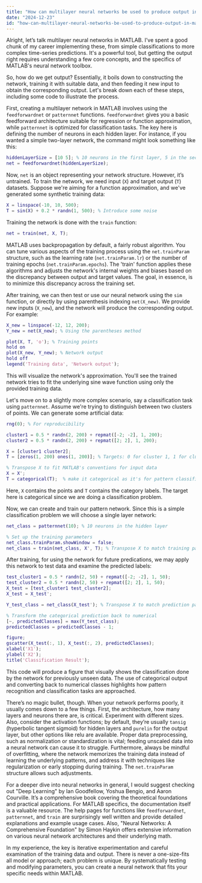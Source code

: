 ```yaml
---
title: "How can multilayer neural networks be used to produce output in MATLAB?"
date: "2024-12-23"
id: "how-can-multilayer-neural-networks-be-used-to-produce-output-in-matlab"
---
```


Alright, let’s talk multilayer neural networks in MATLAB. I've spent a good chunk of my career implementing these, from simple classifications to more complex time-series predictions. It's a powerful tool, but getting the output right requires understanding a few core concepts, and the specifics of MATLAB's neural network toolbox.

So, how do we get output? Essentially, it boils down to constructing the network, training it with suitable data, and then feeding it new input to obtain the corresponding output. Let's break down each of these steps, including some code to illustrate the process.

First, creating a multilayer network in MATLAB involves using the `feedforwardnet` or `patternnet` functions. `feedforwardnet` gives you a basic feedforward architecture suitable for regression or function approximation, while `patternnet` is optimized for classification tasks. The key here is defining the number of neurons in each hidden layer. For instance, if you wanted a simple two-layer network, the command might look something like this:

```matlab
hiddenLayerSize = [10 5]; % 10 neurons in the first layer, 5 in the second.
net = feedforwardnet(hiddenLayerSize);
```

Now, `net` is an object representing your network structure. However, it’s untrained. To train the network, we need input (`X`) and target output (`T`) datasets. Suppose we're aiming for a function approximation, and we've generated some synthetic training data:

```matlab
X = linspace(-10, 10, 500);
T = sin(X) + 0.2 * randn(1, 500); % Introduce some noise
```

Training the network is done with the `train` function:

```matlab
net = train(net, X, T);
```

MATLAB uses backpropagation by default, a fairly robust algorithm. You can tune various aspects of the training process using the `net.trainParam` structure, such as the learning rate (`net.trainParam.lr`) or the number of training epochs (`net.trainParam.epochs`). The 'train' function applies these algorithms and adjusts the network's internal weights and biases based on the discrepancy between output and target values. The goal, in essence, is to minimize this discrepancy across the training set.

After training, we can then test or use our neural network using the `sim` function, or directly by using parenthesis indexing `net(X_new)`. We provide new inputs (`X_new`), and the network will produce the corresponding output. For example:

```matlab
X_new = linspace(-12, 12, 200);
Y_new = net(X_new); % Using the parentheses method

plot(X, T, 'o'); % Training points
hold on
plot(X_new, Y_new); % Network output
hold off
legend('Training data', 'Network output');
```

This will visualize the network's approximation. You'll see the trained network tries to fit the underlying sine wave function using only the provided training data.

Let's move on to a slightly more complex scenario, say a classification task using `patternnet`. Assume we're trying to distinguish between two clusters of points. We can generate some artificial data:

```matlab
rng(0); % For reproducibility

cluster1 = 0.5 * randn(2, 200) + repmat([-2; -2], 1, 200);
cluster2 = 0.5 * randn(2, 200) + repmat([2; 2], 1, 200);

X = [cluster1 cluster2];
T = [zeros(1, 200) ones(1, 200)]; % Targets: 0 for cluster 1, 1 for cluster 2.

% Transpose X to fit MATLAB's conventions for input data
X = X';
T = categorical(T);  % make it categorical as it's for pattern classification
```

Here, `X` contains the points and `T` contains the category labels. The target here is categorical since we are doing a classification problem.

Now, we can create and train our pattern network. Since this is a simple classification problem we will choose a single layer network:

```matlab
net_class = patternnet(10); % 10 neurons in the hidden layer

% Set up the training parameters
net_class.trainParam.showWindow = false;
net_class = train(net_class, X', T); % Transpose X to match training parameters requirements
```
After training, for using the network for future predications, we may apply this network to test data and examine the predicted labels:
```matlab
test_cluster1 = 0.5 * randn(2, 50) + repmat([-2; -2], 1, 50);
test_cluster2 = 0.5 * randn(2, 50) + repmat([2; 2], 1, 50);
X_test = [test_cluster1 test_cluster2];
X_test = X_test';

Y_test_class = net_class(X_test'); % Transpose X to match prediction parameters

% Transform the categorical prediction back to numerical
[~, predictedClasses] = max(Y_test_class);
predictedClasses = predictedClasses - 1;

figure;
gscatter(X_test(:, 1), X_test(:, 2), predictedClasses);
xlabel('X1');
ylabel('X2');
title('Classification Result');

```
This code will produce a figure that visually shows the classification done by the network for previously unseen data. The use of categorical output and converting back to numerical classes highlights how pattern recognition and classification tasks are approached.

There’s no magic bullet, though. When your network performs poorly, it usually comes down to a few things. First, the architecture, how many layers and neurons there are, is critical. Experiment with different sizes. Also, consider the activation functions; by default, they’re usually `tansig` (hyperbolic tangent sigmoid) for hidden layers and `purelin` for the output layer, but other options like relu are available. Proper data preprocessing, such as normalization or standardization is vital; feeding unscaled data into a neural network can cause it to struggle. Furthermore, always be mindful of overfitting, where the network memorizes the training data instead of learning the underlying patterns, and address it with techniques like regularization or early stopping during training. The `net.trainParam` structure allows such adjustments.

For a deeper dive into neural networks in general, I would suggest checking out "Deep Learning" by Ian Goodfellow, Yoshua Bengio, and Aaron Courville. It’s a comprehensive book covering the theoretical foundations and practical applications. For MATLAB specifics, the documentation itself is a valuable resource. The help pages for functions like `feedforwardnet`, `patternnet`, and `train` are surprisingly well written and provide detailed explanations and example usage cases. Also, "Neural Networks: A Comprehensive Foundation" by Simon Haykin offers extensive information on various neural network architectures and their underlying math.

In my experience, the key is iterative experimentation and careful examination of the training data and output. There is never a one-size-fits all model or approach; each problem is unique. By systematically testing and modifying parameters, you can create a neural network that fits your specific needs within MATLAB.
